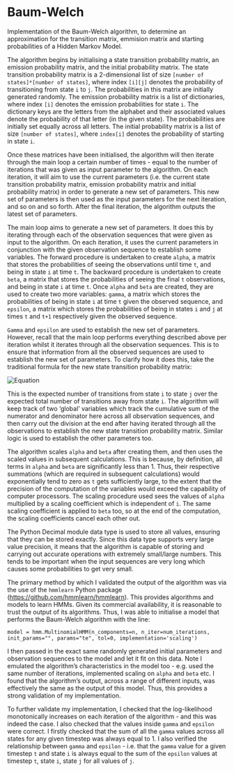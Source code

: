 # Baum-Welch
Implementation of the Baum-Welch algorithm, to determine an approximation for the transition matrix, emmision matrix and starting probabilities of a Hidden Markov Model.

The algorithm begins by initialising a state transition probability matrix, an emission probability matrix, and the initial probability matrix. The state transition probability matrix is a 2-dimensional list of size ```[number of states]*[number of states]```, where index ```[i][j]``` denotes the probability of transitioning from state ```i``` to ```j```. The probabilities in this matrix are initially generated randomly. The emission probability matrix is a list of dictionaries, where index ```[i]``` denotes the emission probabilities for state ```i```. The dictionary keys are the letters from the alphabet and their associated values denote the probability of that letter (in the given state). The probabilities are initially set equally across all letters. The initial probability matrix is a list of size ```[number of states]```, where ```index[i]``` denotes the probability of starting in state ```i```.

Once these matrices have been initialised, the algorithm will then iterate through the main loop a certain number of times - equal to the number of iterations that was given as input parameter to the algorithm. On each iteration, it will aim to use the current parameters (i.e. the current state transition probability matrix, emission probability matrix and initial probability matrix) in order to generate a new set of parameters. This new set of parameters is then used as the input parameters for the next iteration, and so on and so forth. After the final iteration, the algorithm outputs the latest set of parameters.

The main loop aims to generate a new set of parameters. It does this by iterating through each of the observation sequences that were given as input to the algorithm. On each iteration, it uses the current parameters in conjunction with the given observation sequence to establish some variables. The forward procedure is undertaken to create ```alpha```, a matrix that stores the probabilities of seeing the observations until time ```t```, and being in state ```i``` at time ```t```. The backward procedure is undertaken to create ```beta```, a matrix that stores the probabilities of seeing the final ```t``` observations, and being in state ```i``` at time ```t```. Once ```alpha``` and ```beta``` are created, they are used to create two more variables: ```gamma```, a matrix which stores the probabilities of being in state ```i``` at time ```t``` given the observed sequence, and ```epsilon```, a matrix which stores the probabilities of being in states ```i``` and ```j``` at times ```t``` and ```t+1``` respectively given the observed sequence. 

```Gamma``` and ```epsilon``` are used to establish the new set of parameters. However, recall that the main loop performs everything described above per iteration whilst it iterates through all the observation sequences. This is to ensure that information from all the observed sequences are used to establish the new set of parameters. To clarify how it does this, take the traditional formula for the new state transition probability matrix:

![Equation](formula.png)

This is the expected number of transitions from state ```i``` to state ```j``` over the expected total number of transitions away from state ```i```. The algorithm will keep track of two ‘global’ variables which track the cumulative sum of the numerator and denominator here across all observation sequences, and then carry out the division at the end after having iterated through all the observations to establish the new state transition probability matrix. Similar logic is used to establish the other parameters too.

The algorithm scales ```alpha``` and ```beta``` after creating them, and then uses the scaled values in subsequent calculations. This is because, by definition, all terms in ```alpha``` and ```beta``` are significantly less than 1. Thus, their respective summations (which are required in subsequent calculations) would exponentially tend to zero as ```t``` gets sufficiently large, to the extent that the precision of the computation of the variables would exceed the capability of computer processors. The scaling procedure used sees the values of ```alpha``` multiplied by a scaling coefficient which is independent of ```i```. The same scaling coefficient is applied to ```beta``` too, so at the end of the computation, the scaling coefficients cancel each other out. 

The Python Decimal module data type is used to store all values, ensuring that they can be stored exactly. Since this data type supports very large value precision, it means that the algorithm is capable of storing and carrying out accurate operations with extremely small/large numbers. This tends to be important when the input sequences are very long which causes some probabilities to get very small.

The primary method by which I validated the output of the algorithm was via the use of the ```hmmlearn``` Python package (https://github.com/hmmlearn/hmmlearn). This provides algorithms and models to learn HMMs. Given its commercial availability, it is reasonable to trust the output of its algorithms. Thus, I was able to initialise a model that performs the Baum-Welch algorithm with the line:

```model = hmm.MultinomialHMM(n_components=n, n_iter=num_iterations, init_params="", params="te", tol=0, implementation='scaling')```

I then passed in the exact same randomly generated initial parameters and observation sequences to the model and let it fit on this data. Note I emulated the algorithm’s characteristics in the model too - e.g. used the same number of iterations, implemented scaling on ```alpha``` and ```beta``` etc. I found that the algorithm’s output, across a range of different inputs, was effectively the same as the output of this model. Thus, this provides a strong validation of my implementation.

To further validate my implementation, I checked that the log-likelihood monotonically increases on each iteration of the algorithm - and this was indeed the case. I also checked that the values inside ```gamma``` and ```epsilon``` were correct. I firstly checked that the sum of all the ```gamma``` values across all states for any given timestep was always equal to 1. I also verified the relationship between ```gamma``` and ```epsilon``` - i.e. that the ```gamma``` value for a given timestep ```t``` and state ```i``` is always equal to the sum of the ```epsilon``` values at timestep ```t```, state ```i```, state ```j``` for all values of ```j```.

